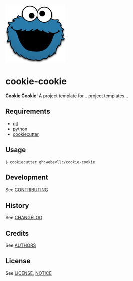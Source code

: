 ![Cookie Monster](assets/img/cookie-monster.png "Cookie Monster")

# cookie-cookie
**Cookie Cookie**! A project template for... project templates...

## Requirements
 - [git](https://git-scm.com/downloads)
 - [python](https://www.python.org/downloads/)
 - [cookiecutter](https://github.com/audreyr/cookiecutter)

## Usage
    $ cookiecutter gh:webevllc/cookie-cookie

## Development
See [CONTRIBUTING](CONTRIBUTING.md)

## History
See [CHANGELOG](CHANGELOG.md)

## Credits
See [AUTHORS](AUTHORS.md)

## License
See [LICENSE](LICENSE), [NOTICE](NOTICE)
